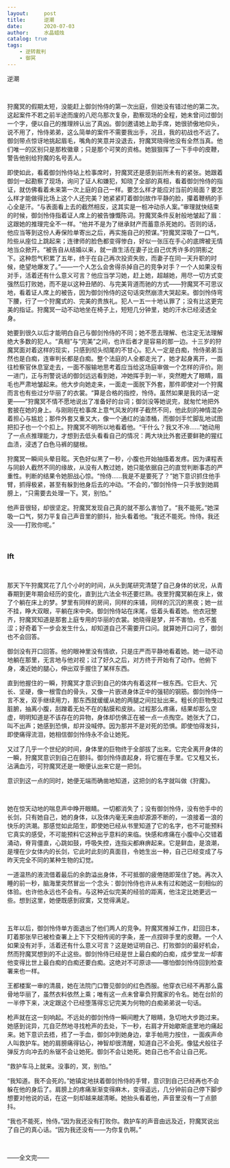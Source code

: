 ```yaml
---
layout:     post
title:      逆潮
date:       2020-07-03
author:     水晶蜡烛
catalog: true
tags:
    - 逆转裁判
    - 御冥
---
```



逆潮

 
&nbsp;
&nbsp;
&nbsp;
&nbsp;
 

狩魔冥的假期太短，没能赶上御剑怜侍的第一次出庭，但她没有错过他的第二次。这起案件不若之前半途而废的八咫乌那次复杂，勘察现场的全程，她未曾问过御剑一个字，便以自己的推理辨认出了真凶。御剑邀请她上助手席，她很骄傲地仰头，说不用了，怜侍弟弟，这么简单的案件不需要我出手，况且，我的初战也不远了。御剑带点惊讶地挑起眉毛，嘴角的笑意并没退去，狩魔冥晓得他没有全然当真。他们唯一的区别只是那枚徽章；只是那个可笑的资格。她狠狠挥了一下手中的皮鞭，警告他别给狩魔的名号丢人。

即使如此，看着御剑怜侍站上检事席时，狩魔冥还是感到前所未有的紧张。她跟着御剑一起勘察了现场，询问了证人和嫌犯，知晓了全部的真相，看着御剑怜侍的指证，就仿佛看着未来第一次上庭的自己一样。要怎么样才能应对当前的局面？要怎么样才能做得比场上这个人还完美？她紧紧盯着御剑故作平静的脸，攥着鞭柄的手心全是汗。“与表面看上去的截然相反，这其实是一桩冲动杀人案。”审理就快结束的时候，御剑怜侍指着证人席上的被告慷慨陈词。狩魔冥条件反射般地皱起了眉：这跟她的推理完全不一样。“他并不是为了继承财产而蓄意杀死她的。否则的话，他应当等到这份人寿保险单寄出之后，再实施自己的预谋。”狩魔冥深吸了一口气，险些从座位上跳起来；连律师的脸色都变得惨白，好似一张压在手心的底牌被无情地当众掀开。“被告自从结婚以来，就一直生活在妻子比自己优秀许多的阴影之下。这种怨气积累了五年，终于在自己再次投资失败，而妻子在同一天升职的时候，绝望地爆发了。”——一个人怎么会舍得杀掉自己的竞争对手？一个人如果没有对手，活着还有什么意义可言？他应当学习她，赶上她，超越她，用尽一切方式变强然后打败她，而不是以这种丑陋的、与完美背道而驰的方式——狩魔冥不可思议地，看着证人席上的被告，因为御剑怜侍的这句话突然崩溃大哭起来。御剑怜侍弯下腰，行了一个狩魔式的、完美的贵族礼。犯人一五一十地认罪了；没有比这更完美的指证。狩魔冥一动不动地坐在椅子上，短短几分钟里，她的汗水已经浸透全身。

她要到很久以后才能明白自己与御剑怜侍的不同；她不愿去理解、也注定无法理解绝大多数的犯人。“真相”与“完美”之间，也许后者才是容易的那一边。十三岁的狩魔冥面对着这样的现实，只感到彻头彻尾的不甘心。犯人一定是白痴，怜侍弟弟当然也是白痴，连审判长都是白痴。整个法庭的人全都走光了，她才起身离开，一面往检察官休息室走去，一面不服输地思考着应当给这场庭审做一个怎样的评价。刚一进门，正与刑警说话的御剑远远看到她，冲她挥手到一半，突然瞪大了眼睛，眉毛也严肃地皱起来。他大步向她走来，一面走一面脱下外套，那件即使对一个狩魔而言也有些过分华丽了的衣裳。“算是合格的指控，怜侍。虽然如果是我的话一定更——”狩魔冥不情不愿地说出了准备好的台词；御剑没等她说完，就匆忙地把外套披在她的身上。与刚刚在检事席上意气风发的样子截然不同，他此刻的神情混杂着担心与尴尬；那件外套又重又大，像一个通红的油漆桶，而御剑手忙脚乱地试图把扣子也一个个扣上。狩魔冥不明所以地看着他。“干什么？我又不冷……”她动用了一点点推理能力，才想到去低头看看自己的情况：两大块比外套还要鲜艳的猩红血渍，浸透了白色马裤的腿根。

狩魔冥一瞬间头晕目眩。天色好似黑了一秒，小腹也开始抽搐着发疼。因为课程表与同龄人截然不同的缘故，从没有人教过她，她只能依据自己的直觉判断事态的严重性。判断的结果令她胆战心惊。“怜侍……我是不是要死了？”她下意识抓住他手臂，抓得极紧，甚至有躲到他身后去的冲动。“不会的，”御剑怜侍一只手放到她肩膀上，“只需要去处理一下。冥，别怕。”

他声音很轻，却很坚定。狩魔冥发现自己真的就不那么害怕了。“我不能死。”她深吸一口气，努力平复自己声音里的颤抖，抬头看着他。“我还不能死。怜侍。我还没——打败你呢。”

&nbsp;
&nbsp;

### lft

&nbsp;
&nbsp;

那天下午狩魔冥花了几个小时的时间，从头到尾研究清楚了自己身体的状况，从青春期到更年期会经历的变化，直到比六法全书还要烂熟。夜里狩魔冥躺在床上，做了个躺在床上的梦。梦里有同样的房间，同样的床铺，同样的沉沉的黑夜；她一丝不挂，睁大双眼，平躺在床中央。御剑怜侍站在床尾，低着头看着她。他衣冠整齐，狩魔冥知道是那套上庭专用的华丽的衣裳。她晓得是梦，并不害怕，也不羞涩；好奇着下一步会发生什么，却知道自己不需要开口问。就算她开口问了，御剑也不会回答。

御剑没有开口回答。他的眼神里没有情欲，只是庄严而平静地看着她。她一动不动地躺在那里，无言地与他对视；过了好久之后，对方终于开始有了动作。他俯下身，凑近她的腿心，伸出双手握住了某样东西。

直到他握住的一瞬，狩魔冥才意识到自己的体内有着这样一根东西。它巨大、冗长、坚硬，像一根雪白的骨头，又像一片嵌进身体正中的强韧的钢筋。御剑怜侍一言不发，双手继续用力，那东西就缓缓从她的两腿之间拉扯出来。粗长的巨物曳过脏腑，抽离小腹，刮蹭着无处不在的黏膜和皮肤。过程那么疼痛，结果却那么空虚，明明知道是不该存在的异物，身体却仿佛正在被一点一点掏空。她张大了口，叫不出声；她感到恐惧，却并没喊停。因为那并不是对死的恐惧。即使怕得发抖，即使痛得流泪，她相信御剑怜侍永不会让她死。

又过了几乎一个世纪的时间，身体里的巨物终于全部拔了出来。它完全离开身体的一瞬，狩魔冥意识到自己在颤抖。御剑怜侍直起身，将它握在手里。它又粗又长，沾满血污，可狩魔冥还是一眼便认出来它是一把剑。

意识到这一点的同时，她便无端而确凿地知道，这把剑的名字就叫做《狩魔》。

&nbsp;
&nbsp;

她在惊天动地的喘息声中睁开眼睛。一切都消失了；没有御剑怜侍，没有他手中的长剑，只有她自己，她的身体，以及体内毫无来由却源源不断的，一浪接着一浪的快乐的洪潮。那感觉如此陌生，即使她已经从书里知道了它的名字，也不可能预料它真实的感受，不可能预料它这种出乎意料的来临。快感和疼痛在小腹中心交错着涌动，脊背僵直，心跳如鼓，呼吸失控，连指尖都麻痹起来。它是鲜血，是浪潮，是埋在少女体内的长剑，它此时此刻的真面目，令她生出一种，自己已经变成了与昨天完全不同的某种生物的幻觉。

一道温热的液流借着最后的余韵溢出身体，不可抵御的疲倦随即笼住了她。再次入睡的前一秒，脑海里突然冒出一个念头：御剑怜侍也许从未有过和她这一刻相似的体验。也许他永远也不会有。与这种近似完美的经验的距离，他注定比她更远一些。想到这里，她便既感到寂寞，又觉得满足。

 
&nbsp;
&nbsp;
&nbsp;
&nbsp;
 

五年以后，御剑怜侍单方面退出了他们两人的竞争。狩魔冥推掉工作，赶回日本，盯着那张早已被检查署上上下下交相传阅的字条，差一点捏碎手里的皮鞭。一个人如果没有对手，活着还有什么意义可言？这是她证明自己、打败御剑的最好机会，然而狩魔冥想到的不止这些。御剑怜侍已经是世上最白痴的白痴，成步堂龙一却害他变得比世上最白痴的白痴还要白痴。这绝对不可原谅——哪怕御剑怜侍回到检查署来也一样。

王都楼案一审的清晨，她在法院门口瞥见御剑的红色西服。他穿衣已经不再那么露骨地华丽了，虽然衣料依然上乘；唯有这一点未曾辜负狩魔家的令名。她在台阶的一半停下来，决定跟这个已经堕落得忘记完美为何物的白痴弟弟说一句话。

枪声就在这一刻响起。不远处的御剑怜侍一瞬间瞪大了眼睛，急切地大步跑过来。她感到诧异，兀自茫然地寻找枪声的去处，下一秒，右肩才开始歇斯底里地灼痛起来。她下意识去捂，捂了一手血，御剑冲到她身边，拿手帕用力按住，一面疾声命人叫救护车。她的肩膀痛得钻心，神智却很清醒，知道自己不会死。像猛犬般往子弹反方向冲去的糸锯不会让她死。御剑不会让她死。她自己也不会让自己死。

“救护车马上就来。没事的，冥，别怕。”

“我知道。我不会死的。”她镇定地扶着御剑怜侍的手臂，意识到自己已经再也不会躲在他的身后了。肩膀上的疼痛渐渐变得麻木，变得遥远，几分钟前自己停下脚步想要对他说的话，在这一刻却越来越清晰。她抬头看着他，声音里没有一丁点颤抖。

“我也不能死，怜侍。”因为我还没有打败你。救护车的声音由远及近，狩魔冥说出了自己的真心话。“因为我还没有——为你复仇啊。”

 

&nbsp;
&nbsp;
&nbsp;
&nbsp;
 

——全文完——

 